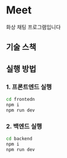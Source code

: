 # Meet

화상 채팅 프로그램입니다

## 기술 스책

## 실행 방법

### 1. 프론트엔드 실행

```bash
cd frontedn
npm i
npm run dev
```

### 2. 백엔드 실행

```bash
cd backend
npm i
npm run dev
```
